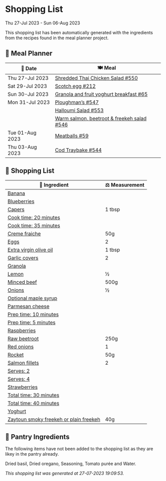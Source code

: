 # Shopping List

Thu 27-Jul 2023 - Sun 06-Aug 2023

This shopping list has been automatically generated with the ingredients from the recipes found in the meal planner project.

## 📅 Meal Planner

|📅 Date| 🍽️ Meal|
|----|----|
|Thu 27-Jul 2023|[Shredded Thai Chicken Salad #550](https://github.com/jcallaghan/The-Cookbook/issues/550)|
|Sat 29-Jul 2023|[Scotch egg #212](https://github.com/jcallaghan/The-Cookbook/issues/212)|
|Sun 30-Jul 2023|[Granola and fruit yoghurt breakfast #65](https://github.com/jcallaghan/The-Cookbook/issues/65)|
|Mon 31-Jul 2023|[Ploughman’s #547](https://github.com/jcallaghan/The-Cookbook/issues/547)|
||[Halloumi Salad #553](https://github.com/jcallaghan/The-Cookbook/issues/553)|
||[Warm salmon, beetroot & freekeh salad #546](https://github.com/jcallaghan/The-Cookbook/issues/546)|
|Tue 01-Aug 2023|[Meatballs #59](https://github.com/jcallaghan/The-Cookbook/issues/59)|
|Thu 03-Aug 2023|[Cod Traybake #544](https://github.com/jcallaghan/The-Cookbook/issues/544)|

## 🛒 Shopping List

| 🍌 Ingredient| ⚖️ Measurement|
|----------|-----------|
|[Banana](https://www.sainsburys.co.uk/gol-ui/SearchResults/Banana)||
|[Blueberries](https://www.sainsburys.co.uk/gol-ui/SearchResults/Blueberries)||
|[Capers](https://www.sainsburys.co.uk/gol-ui/SearchResults/Capers)|1 tbsp|
|[Cook time: 20 minutes](https://www.sainsburys.co.uk/gol-ui/SearchResults/Cook%20time:%2020%20minutes)||
|[Cook time: 35 minutes](https://www.sainsburys.co.uk/gol-ui/SearchResults/Cook%20time:%2035%20minutes)||
|[Creme fraiche](https://www.sainsburys.co.uk/gol-ui/SearchResults/Creme%20fraiche)|50g|
|[Eggs](https://www.sainsburys.co.uk/gol-ui/SearchResults/Eggs)|2|
|[Extra virgin olive oil](https://www.sainsburys.co.uk/gol-ui/SearchResults/Extra%20virgin%20olive%20oil)|1 tbsp|
|[Garlic covers](https://www.sainsburys.co.uk/gol-ui/SearchResults/Garlic%20covers)|2|
|[Granola](https://www.sainsburys.co.uk/gol-ui/SearchResults/Granola)||
|[Lemon](https://www.sainsburys.co.uk/gol-ui/SearchResults/Lemon)|½|
|[Minced beef](https://www.sainsburys.co.uk/gol-ui/SearchResults/Minced%20beef)|500g|
|[Onions](https://www.sainsburys.co.uk/gol-ui/SearchResults/Onions)|½|
|[Optional maple syrup](https://www.sainsburys.co.uk/gol-ui/SearchResults/Optional%20maple%20syrup)||
|[Parmesan cheese](https://www.sainsburys.co.uk/gol-ui/SearchResults/Parmesan%20cheese)||
|[Prep time: 10 minutes](https://www.sainsburys.co.uk/gol-ui/SearchResults/Prep%20time:%2010%20minutes)||
|[Prep time: 5 minutes](https://www.sainsburys.co.uk/gol-ui/SearchResults/Prep%20time:%205%20minutes)||
|[Raspberries](https://www.sainsburys.co.uk/gol-ui/SearchResults/Raspberries)||
|[Raw beetroot](https://www.sainsburys.co.uk/gol-ui/SearchResults/Raw%20beetroot)|250g|
|[Red onions](https://www.sainsburys.co.uk/gol-ui/SearchResults/Red%20onions)|1|
|[Rocket](https://www.sainsburys.co.uk/gol-ui/SearchResults/Rocket)|50g|
|[Salmon fillets](https://www.sainsburys.co.uk/gol-ui/SearchResults/Salmon%20fillets)|2|
|[Serves: 2](https://www.sainsburys.co.uk/gol-ui/SearchResults/Serves:%202)||
|[Serves: 4](https://www.sainsburys.co.uk/gol-ui/SearchResults/Serves:%204)||
|[Strawberries](https://www.sainsburys.co.uk/gol-ui/SearchResults/Strawberries)||
|[Total time: 30 minutes](https://www.sainsburys.co.uk/gol-ui/SearchResults/Total%20time:%2030%20minutes)||
|[Total time: 40 minutes](https://www.sainsburys.co.uk/gol-ui/SearchResults/Total%20time:%2040%20minutes)||
|[Yoghurt](https://www.sainsburys.co.uk/gol-ui/SearchResults/Yoghurt)||
|[Zaytoun smoky freekeh or plain freekeh](https://www.sainsburys.co.uk/gol-ui/SearchResults/Zaytoun%20smoky%20freekeh%20or%20plain%20freekeh)|40g|

## 🏪 Pantry Ingredients

The following items have not been added to the shopping list as they are likey in the pantry already.

Dried basil, Dried oregano, Seasoning, Tomato purée and Water.


_This shopping list was generated at 27-07-2023 19:09:53._